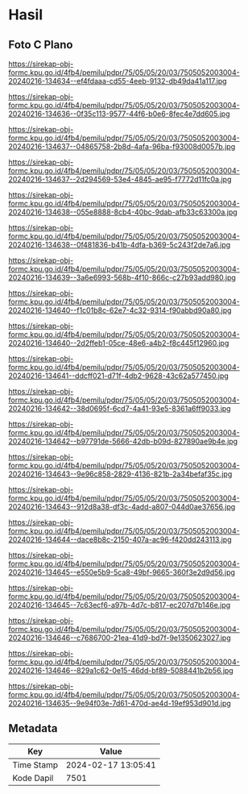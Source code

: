 # Hasil

## Foto C Plano

https://sirekap-obj-formc.kpu.go.id/4fb4/pemilu/pdpr/75/05/05/20/03/7505052003004-20240216-134634--ef4fdaaa-cd55-4eeb-9132-db49da41a117.jpg

https://sirekap-obj-formc.kpu.go.id/4fb4/pemilu/pdpr/75/05/05/20/03/7505052003004-20240216-134636--0f35c113-9577-44f6-b0e6-8fec4e7dd605.jpg

https://sirekap-obj-formc.kpu.go.id/4fb4/pemilu/pdpr/75/05/05/20/03/7505052003004-20240216-134637--04865758-2b8d-4afa-96ba-f93008d0057b.jpg

https://sirekap-obj-formc.kpu.go.id/4fb4/pemilu/pdpr/75/05/05/20/03/7505052003004-20240216-134637--2d294569-53e4-4845-ae95-f7772d11fc0a.jpg

https://sirekap-obj-formc.kpu.go.id/4fb4/pemilu/pdpr/75/05/05/20/03/7505052003004-20240216-134638--055e8888-8cb4-40bc-9dab-afb33c63300a.jpg

https://sirekap-obj-formc.kpu.go.id/4fb4/pemilu/pdpr/75/05/05/20/03/7505052003004-20240216-134638--0f481836-b41b-4dfa-b369-5c243f2de7a6.jpg

https://sirekap-obj-formc.kpu.go.id/4fb4/pemilu/pdpr/75/05/05/20/03/7505052003004-20240216-134639--3a6e6993-568b-4f10-866c-c27b93add980.jpg

https://sirekap-obj-formc.kpu.go.id/4fb4/pemilu/pdpr/75/05/05/20/03/7505052003004-20240216-134640--f1c01b8c-62e7-4c32-9314-f90abbd90a80.jpg

https://sirekap-obj-formc.kpu.go.id/4fb4/pemilu/pdpr/75/05/05/20/03/7505052003004-20240216-134640--2d2ffeb1-05ce-48e6-a4b2-f8c445f12960.jpg

https://sirekap-obj-formc.kpu.go.id/4fb4/pemilu/pdpr/75/05/05/20/03/7505052003004-20240216-134641--ddcff021-d71f-4db2-9628-43c62a577450.jpg

https://sirekap-obj-formc.kpu.go.id/4fb4/pemilu/pdpr/75/05/05/20/03/7505052003004-20240216-134642--38d0695f-6cd7-4a41-93e5-8361a6ff9033.jpg

https://sirekap-obj-formc.kpu.go.id/4fb4/pemilu/pdpr/75/05/05/20/03/7505052003004-20240216-134642--b97791de-5666-42db-b09d-827890ae9b4e.jpg

https://sirekap-obj-formc.kpu.go.id/4fb4/pemilu/pdpr/75/05/05/20/03/7505052003004-20240216-134643--9e96c858-2829-4136-821b-2a34befaf35c.jpg

https://sirekap-obj-formc.kpu.go.id/4fb4/pemilu/pdpr/75/05/05/20/03/7505052003004-20240216-134643--912d8a38-df3c-4add-a807-044d0ae37656.jpg

https://sirekap-obj-formc.kpu.go.id/4fb4/pemilu/pdpr/75/05/05/20/03/7505052003004-20240216-134644--dace8b8c-2150-407a-ac96-f420dd243113.jpg

https://sirekap-obj-formc.kpu.go.id/4fb4/pemilu/pdpr/75/05/05/20/03/7505052003004-20240216-134645--e550e5b9-5ca8-49bf-9665-360f3e2d9d56.jpg

https://sirekap-obj-formc.kpu.go.id/4fb4/pemilu/pdpr/75/05/05/20/03/7505052003004-20240216-134645--7c63ecf6-a97b-4d7c-b817-ec207d7b146e.jpg

https://sirekap-obj-formc.kpu.go.id/4fb4/pemilu/pdpr/75/05/05/20/03/7505052003004-20240216-134646--c7686700-21ea-41d9-bd7f-9e1350623027.jpg

https://sirekap-obj-formc.kpu.go.id/4fb4/pemilu/pdpr/75/05/05/20/03/7505052003004-20240216-134646--829a1c62-0e15-46dd-bf89-5088441b2b56.jpg

https://sirekap-obj-formc.kpu.go.id/4fb4/pemilu/pdpr/75/05/05/20/03/7505052003004-20240216-134635--9e94f03e-7d61-470d-ae4d-19ef953d901d.jpg


## Metadata

| Key        | Value               |
| ---------- | ------------------- |
| Time Stamp | 2024-02-17 13:05:41 |
| Kode Dapil | 7501                |



